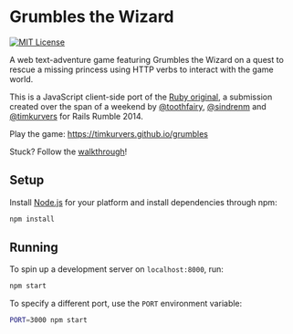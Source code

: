 # Grumbles the Wizard

[![MIT License](https://badgen.net/github/license/timkurvers/grumbles)](LICENSE.md)

A web text-adventure game featuring Grumbles the Wizard on a quest to rescue
a missing princess using HTTP verbs to interact with the game world.

This is a JavaScript client-side port of the [Ruby original], a submission created
over the span of a weekend by [@toothfairy], [@sindrenm] and [@timkurvers] for
Rails Rumble 2014.

Play the game: https://timkurvers.github.io/grumbles

Stuck? Follow the [walkthrough]!

## Setup

Install [Node.js] for your platform and install dependencies through npm:

```bash
npm install
```

## Running

To spin up a development server on `localhost:8000`, run:

```bash
npm start
```

To specify a different port, use the `PORT` environment variable:

```bash
PORT=3000 npm start
```

[@sindrenm]: https://github.com/sindrenm
[@timkurvers]: https://github.com/timkurvers
[@toothfairy]: https://github.com/toothfairy
[Node.js]: https://nodejs.org/en/
[Ruby original]: https://github.com/hyperoslo/grumbles/
[walkthrough]: WALKTHROUGH.md
